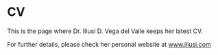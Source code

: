 # CV

This is the page where Dr. Iliusi D. Vega del Valle keeps her latest CV.

For further details, please check her personal website at www.iliusi.com
